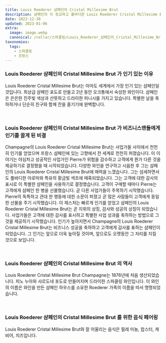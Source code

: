 ```yaml
---
title: Louis Roederer 샴페인의 Cristal Millesime Brut
description: 샴페인의 이 정교하고 풀바디한 Louis Roederer Cristal Millesime Brut는 잘 익은 과일과 구운 브리오슈의 복합적인 향과 함께 독특하고 고급스러운 경험을 선사합니다.
date: 2022-12-30
updated: 2023-01-06
extra:
  image: image.webp
  canonical: /cellar/스파클링/Louis_Roederer_샴페인의_Cristal_Millesime_Brut/index.md
taxonomies:
  tags: 
    - 스파클링
    - 프랑스
---
```



### Louis Roederer 샴페인의 Cristal Millesime Brut 가 인기 있는 이유

Louis Roederer Cristal Millesime Brut는 아마도 세계에서 가장 인기 있는 샴페인일 것입니다. 최상급 샴페인 포도로 만들고 2년 동안 오크통에서 숙성한 와인이다. 샴페인은 은은한 진주빛 색상과 산뜻하고 드라이한 피니시를 가지고 있습니다. 특별한 날을 축하하거나 단순히 친구와 함께 잔을 즐기기에 완벽합니다.

&nbsp;  

### Louis Roederer 샴페인의 Cristal Millesime Brut 가 비즈니스맨들에게 인기를 끌게 된 비결

Champagne의 Louis Roederer Cristal Millesime Brut는 사업가들 사이에서 천천히 인기를 얻었으며 프랑스 샴페인에 있는 고향에서 전 세계로 천천히 퍼졌습니다. 이 이야기는 야심차고 성공적인 사업가인 Pierre가 위험을 감수하고 고객에게 뭔가 다른 것을 제공하기로 결정했을 때 시작되었습니다. 다양한 와인을 연구하고 시음한 후 그는 샴페인의 Louis Roederer Cristal Millesime Brut에 매력을 느꼈습니다. 그는 섬세하면서도 풀바디한 아로마와 특유의 황금빛 색조에 매혹되었습니다. 그는 고객에 대한 감사의 표시로 이 특별한 샴페인을 사용하기로 결정했습니다. 고객이 구매할 때마다 Pierre는 고객에게 샴페인 한 병을 선물했습니다. 곧 다른 사업가들이 주목하기 시작했습니다. Pierre의 독특하고 관대 한 행동에 대한 소문이 퍼졌고 곧 많은 사람들이 고객에게 동일한 선물을 주기 시작했습니다. 이 제스처는 빠르게 인기를 얻었고 샴페인의 Louis Roederer Cristal Millesime Brut는 곧 지위의 상징, 감사와 성공의 상징이 되었습니다. 사업가들은 고객에 대한 감사를 표시하고 특별한 사업 성과를 축하하는 방법으로 그것을 제공하기 시작했습니다. 인기가 높아지면서 Champagne의 Louis Roederer Cristal Millesime Brut는 비즈니스 성공을 축하하고 고객에게 감사를 표하는 샴페인이 되었습니다. 그 인기는 앞으로 더욱 높아질 것이며, 앞으로도 오랫동안 그 자리를 지킬 것으로 보입니다.

&nbsp;  

### Louis Roederer 샴페인의 Cristal Millesime Brut 의 역사

Louis Roederer Cristal Millesime Brut Champagne는 1876년에 처음 생산되었습니다. 피노 누아와 샤르도네 포도로 만들어지며 드라이한 스파클링 와인입니다. 이 와인의 이름은 와인을 만든 샴페인 하우스를 소유한 Roederer 가족의 이름을 따서 명명되었습니다.

&nbsp;  

### Louis Roederer 샴페인의 Cristal Millesime Brut 를 위한 음식 페어링

Louis Roederer Cristal Millesime Brut와 잘 어울리는 음식은 필레 미뇽, 랍스터, 캐비어, 치즈입니다.

&nbsp;  
